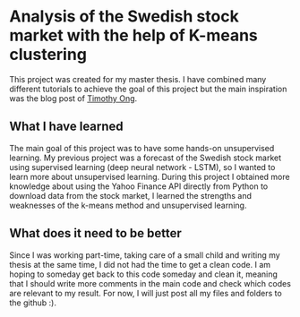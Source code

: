 # Analysis of the Swedish stock market with the help of K-means clustering
This project was created for my master thesis. I have combined many different tutorials to achieve the goal of this project but the main inspiration was the blog post of [Timothy Ong](https://medium.com/uptick-blog/stock-picks-using-k-means-clustering-4330c6c4e8de).

## What I have learned

The main goal of this project was to have some hands-on unsupervised learning. My previous project was a forecast of the Swedish stock market using supervised learning (deep neural network - LSTM), so I wanted to learn more about unsupervised learning. During this project I obtained more knowledge about using the Yahoo Finance API directly from Python to download data from the stock market, I learned the strengths and weaknesses of the k-means method and unsupervised learning.

## What does it need to be better
Since I was working part-time, taking care of a small child and writing my thesis at the same time, I did not had the time to get a clean code. I am hoping to someday get back to this code someday and clean it, meaning that I should write more comments in the main code and check which codes are relevant to my result. For now, I will just post all my files and folders to the github :).

